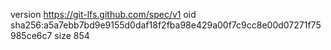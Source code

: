 version https://git-lfs.github.com/spec/v1
oid sha256:a5a7ebb7bd9e9155d0daf18f2fba98e429a00f7c9cc8e00d07271f75985ce6c7
size 854
